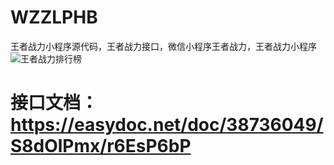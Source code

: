 # WZZLPHB 
王者战力小程序源代码，王者战力接口，微信小程序王者战力，王者战力小程序 
![王者战力排行榜](http://cc.cxkf.cc/images/wzzlphb.jpg)

# 接口文档：https://easydoc.net/doc/38736049/S8dOlPmx/r6EsP6bP
